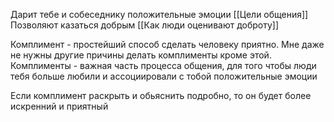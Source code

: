 Дарит тебе и собеседнику положительные эмоции [[Цели общения]]
Позволяют казаться добрым [[Как люди оценивают доброту]]

Комплимент - простейший способ сделать человеку приятно. Мне даже не нужны другие причины делать комплименты кроме этой.
Комплименты - важная часть процесса общения, для того чтобы люди тебя больше любили и ассоциировали с тобой положительные эмоции

Если комплимент раскрыть и обьяснить подробно, то он будет более искренний и приятный

	
